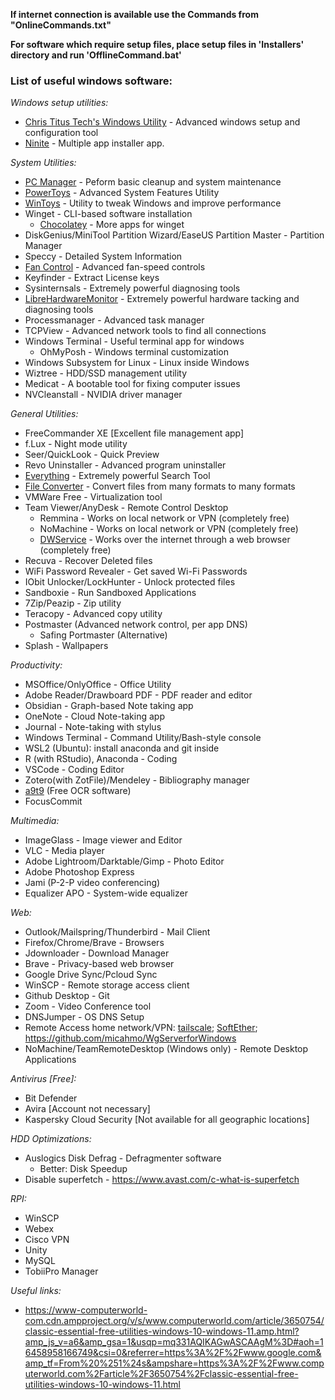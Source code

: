 **If internet connection is available use the Commands from "OnlineCommands.txt"**

**For software which require setup files, place setup files in 'Installers' directory and run 'OfflineCommand.bat'**

### List of useful windows software:

  *Windows setup utilities:*
  + [Chris Titus Tech's Windows Utility](https://github.com/ChrisTitusTech/winutil) - Advanced windows setup and configuration tool
  + [Ninite](https://ninite.com/) - Multiple app installer app.

  *System Utilities:*
  + [PC Manager](https://pcmanager.microsoft.com/en-us) - Peform basic cleanup and system maintenance
  + [PowerToys](https://apps.microsoft.com/detail/xp89dcgq3k6vld?hl=en-us&gl=US) - Advanced System Features Utility
  + [WinToys](https://apps.microsoft.com/detail/9p8ltpgcbzxd?hl=en-US&gl=US) - Utility to tweak Windows and improve performance
  + Winget - CLI-based software installation
    + [Chocolatey](https://chocolatey.org/install) - More apps for winget
  + DiskGenius/MiniTool Partition Wizard/EaseUS Partition Master - Partition Manager
  + Speccy - Detailed System Information
  + [Fan Control](https://getfancontrol.com/) - Advanced fan-speed controls
  + Keyfinder -  Extract License keys
  + Sysinternsals - Extremely powerful diagnosing tools
  + [LibreHardwareMonitor](https://github.com/LibreHardwareMonitor/LibreHardwareMonitor) - Extremely powerful hardware tacking and diagnosing tools
  + Processmanager - Advanced task manager
  + TCPView - Advanced network tools to find all connections
  + Windows Terminal - Useful terminal app for windows
    + OhMyPosh - Windows terminal customization
  + Windows Subsystem for Linux - Linux inside Windows
  + Wiztree - HDD/SSD management utility
  + Medicat - A bootable tool for fixing computer issues
  + NVCleanstall - NVIDIA driver manager
    
  *General Utilities:*
  + FreeCommander XE [Excellent file management app]
  + f.Lux - Night mode utility
  + Seer/QuickLook - Quick Preview
  + Revo Uninstaller - Advanced program uninstaller
  + [Everything](https://github.com/stnkl/EverythingToolbar) - Extremely powerful Search Tool
  + [File Converter](https://file-converter.org/) - Convert files from many formats to many formats
  + VMWare Free - Virtualization tool
  + Team Viewer/AnyDesk - Remote Control Desktop
    + Remmina - Works on local network or VPN (completely free)
    + NoMachine - Works on local network or VPN (completely free)
    + [DWService](https://www.dwservice.net/en/login.html) - Works over the internet through a web browser (completely free)
  + Recuva - Recover Deleted files
  + WiFi Password Revealer - Get saved Wi-Fi Passwords
  + IObit Unlocker/LockHunter - Unlock protected files
  + Sandboxie - Run Sandboxed Applications
  + 7Zip/Peazip - Zip utility
  + Teracopy - Advanced copy utility
  + Postmaster (Advanced network control, per app DNS)
    + Safing Portmaster (Alternative)
  + Splash - Wallpapers

  *Productivity:*
  + MSOffice/OnlyOffice - Office Utility
  + Adobe Reader/Drawboard PDF - PDF reader and editor
  + Obsidian - Graph-based Note taking app
  + OneNote - Cloud Note-taking app
  + Journal - Note-taking with stylus
  + Windows Terminal - Command Utility/Bash-style console
  + WSL2 (Ubuntu): install anaconda and git inside
  + R (with RStudio), Anaconda - Coding
  + VSCode - Coding Editor
  + Zotero(with ZotFile)/Mendeley - Bibliography manager
  + [a9t9](https://apps.microsoft.com/store/detail/a9t9-free-ocr-software/9NBLGGGZ5NSN?hl=en-us&gl=us) (Free OCR software)
  + FocusCommit

  *Multimedia:*
  + ImageGlass - Image viewer and Editor
  + VLC - Media player
  + Adobe Lightroom/Darktable/Gimp - Photo Editor
  + Adobe Photoshop Express
  + Jami (P-2-P video conferencing)
  + Equalizer APO - System-wide equalizer

  *Web:*
  + Outlook/Mailspring/Thunderbird - Mail Client
  + Firefox/Chrome/Brave - Browsers
  + Jdownloader - Download Manager
  + Brave - Privacy-based web browser
  + Google Drive Sync/Pcloud Sync
  + WinSCP - Remote storage access client
  + Github Desktop - Git
  + Zoom - Video Conference tool
  + DNSJumper - OS DNS Setup
  + Remote Access home network/VPN: [tailscale](https://tailscale.com/); [SoftEther](https://www.softether.org/); https://github.com/micahmo/WgServerforWindows
  + NoMachine/TeamRemoteDesktop (Windows only) - Remote Desktop Applications

  *Antivirus [Free]:*
  + Bit Defender
  + Avira [Account not necessary]
  + Kaspersky Cloud Security [Not available for all geographic locations]

  *HDD Optimizations:*
  + Auslogics Disk Defrag - Defragmenter software
    + Better: Disk Speedup
  + Disable superfetch - https://www.avast.com/c-what-is-superfetch

  *RPI:*
  + WinSCP
  + Webex
  + Cisco VPN
  + Unity
  + MySQL
  + TobiiPro Manager
    
  *Useful links:*
  + https://www-computerworld-com.cdn.ampproject.org/v/s/www.computerworld.com/article/3650754/classic-essential-free-utilities-windows-10-windows-11.amp.html?amp_js_v=a6&amp_gsa=1&usqp=mq331AQIKAGwASCAAgM%3D#aoh=16458958166749&csi=0&referrer=https%3A%2F%2Fwww.google.com&amp_tf=From%20%251%24s&ampshare=https%3A%2F%2Fwww.computerworld.com%2Farticle%2F3650754%2Fclassic-essential-free-utilities-windows-10-windows-11.html
